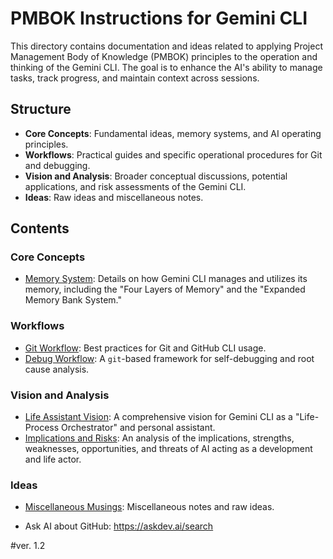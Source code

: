 # PMBOK Instructions for Gemini CLI

This directory contains documentation and ideas related to applying Project Management Body of Knowledge (PMBOK) principles to the operation and thinking of the Gemini CLI. The goal is to enhance the AI's ability to manage tasks, track progress, and maintain context across sessions.

## Structure

*   **Core Concepts**: Fundamental ideas, memory systems, and AI operating principles.
*   **Workflows**: Practical guides and specific operational procedures for Git and debugging.
*   **Vision and Analysis**: Broader conceptual discussions, potential applications, and risk assessments of the Gemini CLI.
*   **Ideas**: Raw ideas and miscellaneous notes.

## Contents

### Core Concepts
*   [Memory System](core_concepts/memory_system.md): Details on how Gemini CLI manages and utilizes its memory, including the "Four Layers of Memory" and the "Expanded Memory Bank System."

### Workflows
*   [Git Workflow](workflows/git_workflow.md): Best practices for Git and GitHub CLI usage.
*   [Debug Workflow](workflows/debug_workflow.md): A `git`-based framework for self-debugging and root cause analysis.

### Vision and Analysis
*   [Life Assistant Vision](vision_and_analysis/life_assistant_vision.md): A comprehensive vision for Gemini CLI as a "Life-Process Orchestrator" and personal assistant.
*   [Implications and Risks](vision_and_analysis/implications_and_risks.md): An analysis of the implications, strengths, weaknesses, opportunities, and threats of AI acting as a development and life actor.

### Ideas
*   [Miscellaneous Musings](ideas/miscellaneous_musings.md): Miscellaneous notes and raw ideas.

*   Ask AI about GitHub: https://askdev.ai/search

#ver. 1.2
